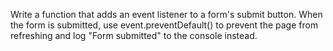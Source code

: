 Write a function that adds an event listener to a form's submit button. When the form is submitted, use event.preventDefault() to prevent the page from refreshing and log "Form submitted" to the console instead.
